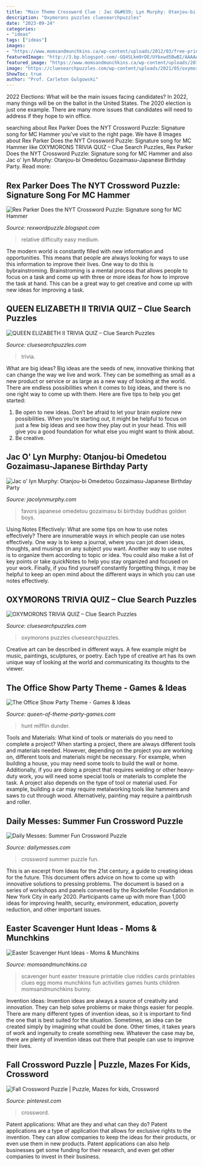 ```yaml
---
title: "Main Theme Crossword Clue : Jac O&#039; Lyn Murphy: Otanjou-bi Omedetou Gozaimasu-japanese Birthday Party"
description: "Oxymorons puzzles cluesearchpuzzles"
date: "2023-09-24"
categories:
- "ideas"
tags: ["ideas"]
images:
- "https://www.momsandmunchkins.ca/wp-content/uploads/2012/03/free-printable-easter-scavenger-hunt-cards.jpg"
featuredImage: "http://3.bp.blogspot.com/-GQ4SLkm9rDE/UYbxwd5BwBI/AAAAAAAASlw/pg0cLrhQKSQ/s1600/May6.jpg"
featured_image: "https://www.momsandmunchkins.ca/wp-content/uploads/2012/03/free-printable-easter-scavenger-hunt-cards.jpg"
image: "https://cluesearchpuzzles.com/wp-content/uploads/2021/05/oxymorons-trivia-quiz-2048x1583.png"
ShowToc: true
author: "Prof. Carleton Gulgowski"
---
```



2022 Elections: What will be the main issues facing candidates?
In 2022, many things will be on the ballot in the United States. The 2020 election is just one example. There are many more issues that candidates will need to address if they hope to win office.

	

		
searching about Rex Parker Does the NYT Crossword Puzzle: Signature song for MC Hammer you've visit to the right page. We have 8 Images about Rex Parker Does the NYT Crossword Puzzle: Signature song for MC Hammer like OXYMORONS TRIVIA QUIZ – Clue Search Puzzles, Rex Parker Does the NYT Crossword Puzzle: Signature song for MC Hammer and also Jac o&#039; lyn Murphy: Otanjou-bi Omedetou Gozaimasu-Japanese Birthday Party. Read more:
		
    
## Rex Parker Does The NYT Crossword Puzzle: Signature Song For MC Hammer

<img loading=lazy src="http://3.bp.blogspot.com/-GQ4SLkm9rDE/UYbxwd5BwBI/AAAAAAAASlw/pg0cLrhQKSQ/s1600/May6.jpg" onerror="this.onerror=null;this.src='https://tse2.mm.bing.net/th?id=OIP.hcsstZnyYb_FBY-C2_qwuwHaHe&amp;pid=15.1';" alt="Rex Parker Does the NYT Crossword Puzzle: Signature song for MC Hammer">

_Source: rexwordpuzzle.blogspot.com_

>relative difficulty easy medium. 

	

The modern world is constantly filled with new information and opportunities. This means that people are always looking for ways to use this information to improve their lives. One way to do this is bybrainstroming. Brainstroming is a mental process that allows people to focus on a task and come up with three or more ideas for how to improve the task at hand. This can be a great way to get creative and come up with new ideas for improving a task.

    
## QUEEN ELIZABETH II TRIVIA QUIZ – Clue Search Puzzles

<img loading=lazy src="https://www.cluesearchpuzzles.com/wp-content/uploads/2021/05/queen-elizabeth-ii-trivia-quiz-1536x1187.png" onerror="this.onerror=null;this.src='https://tse4.mm.bing.net/th?id=OIP.Q4PHL2mdfTucY9PkVhGMzQHaFu&amp;pid=15.1';" alt="QUEEN ELIZABETH II TRIVIA QUIZ – Clue Search Puzzles">

_Source: cluesearchpuzzles.com_

>trivia. 

	

What are big ideas?
Big ideas are the seeds of new, innovative thinking that can change the way we live and work. They can be something as small as a new product or service or as large as a new way of looking at the world. There are endless possibilities when it comes to big ideas, and there is no one right way to come up with them. Here are five tips to help you get started: 
1. Be open to new ideas. Don’t be afraid to let your brain explore new possibilities. When you’re starting out, it might be helpful to focus on just a few big ideas and see how they play out in your head. This will give you a good foundation for what else you might want to think about. 
2. Be creative.

    
## Jac O&#039; Lyn Murphy: Otanjou-bi Omedetou Gozaimasu-Japanese Birthday Party

<img loading=lazy src="http://3.bp.blogspot.com/_wd0mHjuGBBw/S95ShFjeyDI/AAAAAAAABaA/weCXvRWB2mI/s1600/DSC_1665.JPG" onerror="this.onerror=null;this.src='https://tse4.mm.bing.net/th?id=OIP.Do6MSQYmnzs4mTKTE7YrMQHaE9&amp;pid=15.1';" alt="Jac o&#039; lyn Murphy: Otanjou-bi Omedetou Gozaimasu-Japanese Birthday Party">

_Source: jacolynmurphy.com_

>favors japanese omedetou gozaimasu bi birthday buddhas golden boys. 

	

Using Notes Effectively: What are some tips on how to use notes effectively?
There are innumerable ways in which people can use notes effectively. One way is to keep a journal, where you can jot down ideas, thoughts, and musings on any subject you want. Another way to use notes is to organize them according to topic or idea. You could also make a list of key points or take quickNotes to help you stay organized and focused on your work. Finally, if you find yourself constantly forgetting things, it may be helpful to keep an open mind about the different ways in which you can use notes effectively.

    
## OXYMORONS TRIVIA QUIZ – Clue Search Puzzles

<img loading=lazy src="https://cluesearchpuzzles.com/wp-content/uploads/2021/05/oxymorons-trivia-quiz-2048x1583.png" onerror="this.onerror=null;this.src='https://tse3.mm.bing.net/th?id=OIP.E83oDr7zmljyjqZm1GC0ZQHaFu&amp;pid=15.1';" alt="OXYMORONS TRIVIA QUIZ – Clue Search Puzzles">

_Source: cluesearchpuzzles.com_

>oxymorons puzzles cluesearchpuzzles. 

	

Creative art can be described in different ways. A few example might be music, paintings, sculptures, or poetry. Each type of creative art has its own unique way of looking at the world and communicating its thoughts to the viewer.

    
## The Office Show Party Theme - Games &amp; Ideas

<img loading=lazy src="https://www.queen-of-theme-party-games.com/images/The-Office-Trivia-Hunt-Party-Game-Dunder-Mifflin-Printable.png" onerror="this.onerror=null;this.src='https://tse3.mm.bing.net/th?id=OIP.pmMmNlK4DYXkQj-fL-lEQwHaJg&amp;pid=15.1';" alt="The Office Show Party Theme - Games &amp; Ideas">

_Source: queen-of-theme-party-games.com_

>hunt mifflin dunder. 

	

Tools and Materials: What kind of tools or materials do you need to complete a project?
When starting a project, there are always different tools and materials needed. However, depending on the project you are working on, different tools and materials might be necessary.  For example, when building a house, you may need some tools to build the wall or home.  Additionally, if you are doing a project that requires welding or other heavy-duty work, you will need some special tools or materials to complete the task.   A project also depends on the type of tool or material used. For example, building a car may require metalworking tools like hammers and saws to cut through wood. Alternatively, painting may require a paintbrush and roller.

    
## Daily Messes: Summer Fun Crossword Puzzle

<img loading=lazy src="http://2.bp.blogspot.com/-hLpiC1WrNTU/T9j33t3k5yI/AAAAAAAABmM/sxrLTbIozK8/s640/summer+crossword+jpg.jpg" onerror="this.onerror=null;this.src='https://tse2.mm.bing.net/th?id=OIP.ATtv5Wvw7JNf3pNCkixX3QAAAA&amp;pid=15.1';" alt="Daily Messes: Summer Fun Crossword Puzzle">

_Source: dailymesses.com_

>crossword summer puzzle fun. 

	

This is an excerpt from Ideas for the 21st century, a guide to creating ideas for the future. This document offers advice on how to come up with innovative solutions to pressing problems. The document is based on a series of workshops and panels convened by the Rockefeller Foundation in New York City in early 2020. Participants came up with more than 1,000 ideas for improving health, security, environment, education, poverty reduction, and other important issues.

    
## Easter Scavenger Hunt Ideas - Moms &amp; Munchkins

<img loading=lazy src="https://www.momsandmunchkins.ca/wp-content/uploads/2012/03/free-printable-easter-scavenger-hunt-cards.jpg" onerror="this.onerror=null;this.src='https://tse4.mm.bing.net/th?id=OIP._bxTtfcZBeOCxB1dbuHH-QHaNq&amp;pid=15.1';" alt="Easter Scavenger Hunt Ideas - Moms &amp; Munchkins">

_Source: momsandmunchkins.ca_

>scavenger hunt easter treasure printable clue riddles cards printables clues egg moms munchkins fun activities games hunts children momsandmunchkins bunny. 

	

Invention ideas:
Invention ideas are always a source of creativity and innovation. They can help solve problems or make things easier for people. There are many different types of invention ideas, so it is important to find the one that is best suited for the situation. Sometimes, an idea can be created simply by imagining what could be done. Other times, it takes years of work and ingenuity to create something new. Whatever the case may be, there are plenty of invention ideas out there that people can use to improve their lives.

    
## Fall Crossword Puzzle | Puzzle, Mazes For Kids, Crossword

<img loading=lazy src="https://i.pinimg.com/originals/36/23/7b/36237b831c604aee3924b14c0bf51f66.png" onerror="this.onerror=null;this.src='https://tse4.mm.bing.net/th?id=OIP.r_r96OMCxA-Emu4vkmuUjAHaLG&amp;pid=15.1';" alt="Fall Crossword Puzzle | Puzzle, Mazes for kids, Crossword">

_Source: pinterest.com_

>crossword. 

	

Patent applications: What are they and what can they do?
Patent applications are a type of application that allows for exclusive rights to the invention. They can allow companies to keep the ideas for their products, or even use them in new products. Patent applications can also help businesses get some funding for their research, and even get other companies to invest in their business.

